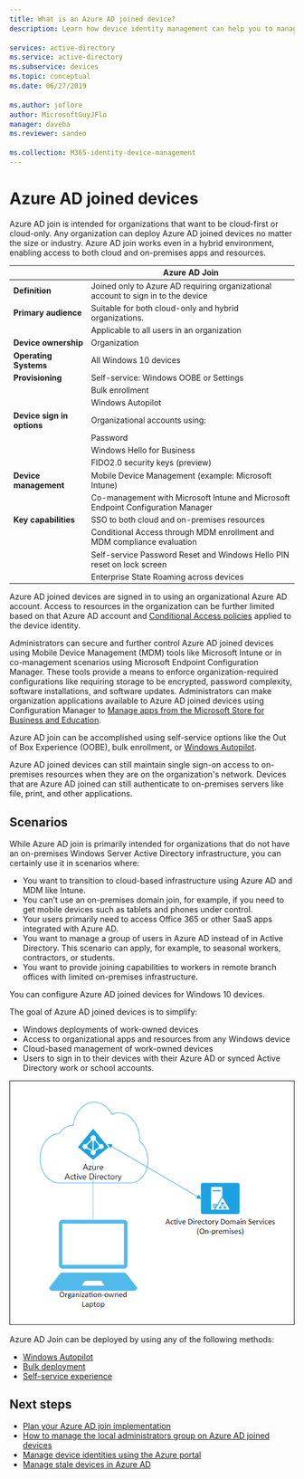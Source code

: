 ```yaml
---
title: What is an Azure AD joined device?
description: Learn how device identity management can help you to manage devices that are accessing resources in your environment.

services: active-directory
ms.service: active-directory
ms.subservice: devices
ms.topic: conceptual
ms.date: 06/27/2019

ms.author: joflore
author: MicrosoftGuyJFlo
manager: daveba
ms.reviewer: sandeo

ms.collection: M365-identity-device-management
---
```

# Azure AD joined devices

Azure AD join is intended for organizations that want to be cloud-first or cloud-only. Any organization can deploy Azure AD joined devices no matter the size or industry. Azure AD join works even in a hybrid environment, enabling access to both cloud and on-premises apps and resources.

|   | Azure AD Join |
| --- | --- |
| **Definition** | Joined only to Azure AD requiring organizational account to sign in to the device |
| **Primary audience** | Suitable for both cloud-only and hybrid organizations. |
|   | Applicable to all users in an organization |
| **Device ownership** | Organization |
| **Operating Systems** | All Windows 10 devices |
| **Provisioning** | Self-service: Windows OOBE or Settings |
|   | Bulk enrollment |
|   | Windows Autopilot |
| **Device sign in options** | Organizational accounts using: |
|   | Password |
|   | Windows Hello for Business |
|   | FIDO2.0 security keys (preview) |
| **Device management** | Mobile Device Management (example: Microsoft Intune) |
|   | Co-management with Microsoft Intune and Microsoft Endpoint Configuration Manager |
| **Key capabilities** | SSO to both cloud and on-premises resources |
|   | Conditional Access through MDM enrollment and MDM compliance evaluation |
|   | Self-service Password Reset and Windows Hello PIN reset on lock screen |
|   | Enterprise State Roaming across devices |

Azure AD joined devices are signed in to using an organizational Azure AD account. Access to resources in the organization can be further limited based on that Azure AD account and [Conditional Access policies](../conditional-access/howto-conditional-access-policy-compliant-device.md) applied to the device identity.

Administrators can secure and further control Azure AD joined devices using Mobile Device Management (MDM) tools like Microsoft Intune or in co-management scenarios using Microsoft Endpoint Configuration Manager. These tools provide a means to enforce organization-required configurations like requiring storage to be encrypted, password complexity, software installations, and software updates. Administrators can make organization applications available to Azure AD joined devices using Configuration Manager to [Manage apps from the Microsoft Store for Business and Education](/configmgr/apps/deploy-use/manage-apps-from-the-windows-store-for-business).

Azure AD join can be accomplished using self-service options like the Out of Box Experience (OOBE), bulk enrollment, or [Windows Autopilot](/intune/enrollment-autopilot).

Azure AD joined devices can still maintain single sign-on access to on-premises resources when they are on the organization's network. Devices that are Azure AD joined can still authenticate to on-premises servers like file, print, and other applications.

## Scenarios

While Azure AD join is primarily intended for organizations that do not have an on-premises Windows Server Active Directory infrastructure, you can certainly use it in scenarios where:

- You want to transition to cloud-based infrastructure using Azure AD and MDM like Intune.
- You can’t use an on-premises domain join, for example, if you need to get mobile devices such as tablets and phones under control.
- Your users primarily need to access Office 365 or other SaaS apps integrated with Azure AD.
- You want to manage a group of users in Azure AD instead of in Active Directory. This scenario can apply, for example, to seasonal workers, contractors, or students.
- You want to provide joining capabilities to workers in remote branch offices with limited on-premises infrastructure.

You can configure Azure AD joined devices for Windows 10 devices.

The goal of Azure AD joined devices is to simplify:

- Windows deployments of work-owned devices
- Access to organizational apps and resources from any Windows device
- Cloud-based management of work-owned devices
- Users to sign in to their devices with their Azure AD or synced Active Directory work or school accounts.

![Azure AD joined devices](./media/concept-azure-ad-join/azure-ad-joined-device.png)

Azure AD Join can be deployed by using any of the following methods:

- [Windows Autopilot](/windows/deployment/windows-autopilot/windows-10-autopilot)
- [Bulk deployment](/intune/windows-bulk-enroll)
- [Self-service experience](azuread-joined-devices-frx.md)

## Next steps

- [Plan your Azure AD join implementation](azureadjoin-plan.md)
- [How to manage the local administrators group on Azure AD joined devices](assign-local-admin.md)
- [Manage device identities using the Azure portal](device-management-azure-portal.md)
- [Manage stale devices in Azure AD](manage-stale-devices.md)
